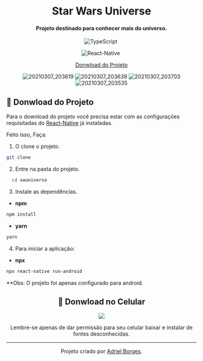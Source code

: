 <h1 align="center"> Star Wars Universe </h1>
<h4 align="center">
  Projeto destinado para conhecer mais do universo.
</h4>

<div align="center">

![TypeScript](https://img.shields.io/badge/-TypeScript-007ACC?style=flat&logoColor=fff&logo=typescript)&nbsp;

![React-Native](https://img.shields.io/badge/-React_Native-0488B0?style=flat&logoColor=fff&logo=react)&nbsp;
</div>

<p align="center">
  <a href="#memo-donwload-do-projeto">Donwload do Projeto</a>
  <!-- &nbsp;&nbsp;&nbsp;|&nbsp;&nbsp;&nbsp;
  <a href="#iphone-donwload-no-celular">Download no Celular</a>-->
</p>

<div  align="center" >

![20210307_203619](https://user-images.githubusercontent.com/47395305/110259440-55fe3380-7f86-11eb-9f75-73c2c63e5d37.jpg)
![20210307_203639](https://user-images.githubusercontent.com/47395305/110259442-572f6080-7f86-11eb-83d2-7a946d6fa2de.jpg)
![20210307_203703](https://user-images.githubusercontent.com/47395305/110259443-572f6080-7f86-11eb-86d0-a45fa5207a58.jpg)
![20210307_203535](https://user-images.githubusercontent.com/47395305/110259445-57c7f700-7f86-11eb-8d33-fb11caf44ba5.jpg)

</div>

## :memo: Donwload do Projeto
  Para o download do projeto você precisa estar com as configurações requisitadas do <a href="https://reactnative.dev/docs/environment-setup">React-Native</a> já instaladas.

  Feito isso, Faça:

1. O clone o projeto.

```bash
git clone
```
2. Entre na pasta do projeto.

```bash
  cd swuniverso
```
3. Instale as dependências.

* **npm**
```bash
npm install
```
* **yarn**
```bash
yarn
```
4. Para iniciar a aplicação:
* **npx**
```bash
npx react-native run-android
```

**Obs: O projeto foi apenas configurado para android.

<div align="center">

 ## :iphone: Donwload no Celular

<img  align="center" src="https://user-images.githubusercontent.com/47395305/107876741-8b8f8f80-6ea6-11eb-9610-531f4957758f.png"/>

Lembre-se apenas de dar permissão para seu celular baixar e instalar de fontes desconhecidas.

---
Projeto criado por <a href="https://www.linkedin.com/in/adriel-borgesti" >Adriel Borges</a>.

</div>
